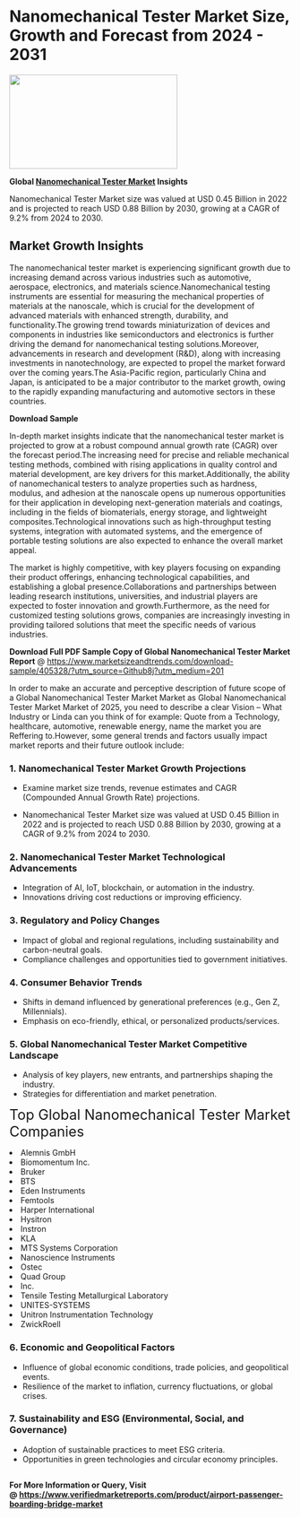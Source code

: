 <H1>Nanomechanical Tester Market Size, Growth and Forecast from 2024 - 2031</H1><img class="aligncenter size-medium wp-image-584254" src="https://thirdeyenews.in/wp-content/uploads/2024/09/Global-Market-Research-300x168.jpeg" alt="" width="300" height="168" /><p><strong>Global&nbsp;<a href="https://www.marketsizeandtrends.com/download-sample/405328/?utm_source=Github8j?utm_medium=201">Nanomechanical Tester Market</a> Insights</strong></p><p>Nanomechanical Tester Market size was valued at USD 0.45 Billion in 2022 and is projected to reach USD 0.88 Billion by 2030, growing at a CAGR of 9.2% from 2024 to 2030.</p><p><h2>Market Growth Insights</h2> <p>The nanomechanical tester market is experiencing significant growth due to increasing demand across various industries such as automotive, aerospace, electronics, and materials science.Nanomechanical testing instruments are essential for measuring the mechanical properties of materials at the nanoscale, which is crucial for the development of advanced materials with enhanced strength, durability, and functionality.The growing trend towards miniaturization of devices and components in industries like semiconductors and electronics is further driving the demand for nanomechanical testing solutions.Moreover, advancements in research and development (R&D), along with increasing investments in nanotechnology, are expected to propel the market forward over the coming years.The Asia-Pacific region, particularly China and Japan, is anticipated to be a major contributor to the market growth, owing to the rapidly expanding manufacturing and automotive sectors in these countries.</p> <p><strong>Download Sample</strong></p> <p>In-depth market insights indicate that the nanomechanical tester market is projected to grow at a robust compound annual growth rate (CAGR) over the forecast period.The increasing need for precise and reliable mechanical testing methods, combined with rising applications in quality control and material development, are key drivers for this market.Additionally, the ability of nanomechanical testers to analyze properties such as hardness, modulus, and adhesion at the nanoscale opens up numerous opportunities for their application in developing next-generation materials and coatings, including in the fields of biomaterials, energy storage, and lightweight composites.Technological innovations such as high-throughput testing systems, integration with automated systems, and the emergence of portable testing solutions are also expected to enhance the overall market appeal.</p> <p>The market is highly competitive, with key players focusing on expanding their product offerings, enhancing technological capabilities, and establishing a global presence.Collaborations and partnerships between leading research institutions, universities, and industrial players are expected to foster innovation and growth.Furthermore, as the need for customized testing solutions grows, companies are increasingly investing in providing tailored solutions that meet the specific needs of various industries.</p> <p><span class=""><strong>Download Full PDF Sample Copy of Global Nanomechanical Tester Market Report</strong> @ <a href="https://www.marketsizeandtrends.com/download-sample/405328/?utm_source=Github8j?utm_medium=201" target="_blank">https://www.marketsizeandtrends.com/download-sample/405328/?utm_source=Github8j?utm_medium=201</a></span></p><p>In order to make an accurate and perceptive description of future scope of a Global&nbsp;Nanomechanical Tester Market Market as Global&nbsp;Nanomechanical Tester Market Market of 2025, you need to describe a clear Vision &ndash; What Industry or Linda can you think of for example: Quote from a Technology, healthcare, automotive, renewable energy, name the market you are Reffering to.However, some general trends and factors usually impact market reports and their future outlook include:</p><h3>1.&nbsp;<strong>Nanomechanical Tester Market Growth Projections</strong></h3><ul><li>Examine market size trends, revenue estimates and CAGR (Compounded Annual Growth Rate) projections.</li><li><p>Nanomechanical Tester Market size was valued at USD 0.45 Billion in 2022 and is projected to reach USD 0.88 Billion by 2030, growing at a CAGR of 9.2% from 2024 to 2030.</p></li></ul><h3>2.&nbsp;<strong>Nanomechanical Tester Market Technological Advancements</strong></h3><ul><li>Integration of AI, IoT, blockchain, or automation in the industry.</li><li>Innovations driving cost reductions or improving efficiency.</li></ul><h3>3.&nbsp;<strong>Regulatory and Policy Changes</strong></h3><ul><li>Impact of global and regional regulations, including sustainability and carbon-neutral goals.</li><li>Compliance challenges and opportunities tied to government initiatives.</li></ul><h3>4.&nbsp;<strong>Consumer Behavior Trends</strong></h3><ul><li>Shifts in demand influenced by generational preferences (e.g., Gen Z, Millennials).</li><li>Emphasis on eco-friendly, ethical, or personalized products/services.</li></ul><h3>5.&nbsp;<strong>Global Nanomechanical Tester Market Competitive Landscape</strong></h3><ul><li>Analysis of key players, new entrants, and partnerships shaping the industry.</li><li>Strategies for differentiation and market penetration.</li></ul><p data-pm-slice="1 1 []"><span style="color: inherit; font-family: inherit; font-size: 25px;">Top Global Nanomechanical Tester Market Companies</span></p><div class="" data-test-id=""><p><li>Alemnis GmbH</li><li> Biomomentum Inc.</li><li> Bruker</li><li> BTS</li><li> Eden Instruments</li><li> Femtools</li><li> Harper International</li><li> Hysitron</li><li> Instron</li><li> KLA</li><li> MTS Systems Corporation</li><li> Nanoscience Instruments</li><li> Ostec</li><li> Quad Group</li><li> Inc.</li><li> Tensile Testing Metallurgical Laboratory</li><li> UNITES-SYSTEMS</li><li> Unitron Instrumentation Technology</li><li> ZwickRoell</li></p></div><h3>6.&nbsp;<strong>Economic and Geopolitical Factors</strong></h3><ul><li>Influence of global economic conditions, trade policies, and geopolitical events.</li><li>Resilience of the market to inflation, currency fluctuations, or global crises.</li></ul><h3>7.&nbsp;<strong>Sustainability and ESG (Environmental, Social, and Governance)</strong></h3><ul><li>Adoption of sustainable practices to meet ESG criteria.</li><li>Opportunities in green technologies and circular economy principles.</li></ul><h2><strong style="font-size: 14px;">For More Information or Query, Visit @&nbsp;</strong><a style="background-color: #ffffff; font-size: 14px;" href="https://www.marketsizeandtrends.com/report/nanomechanical-tester-market/" target="_blank">https://www.verifiedmarketreports.com/product/airport-passenger-boarding-bridge-market</a></h2>
